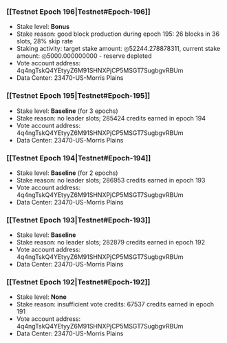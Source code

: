 ### [[Testnet Epoch 196|Testnet#Epoch-196]]
* Stake level: **Bonus**
* Stake reason: good block production during epoch 195: 26 blocks in 36 slots, 28% skip rate
* Staking activity: target stake amount: ◎52244.278878311, current stake amount: ◎5000.000000000 - reserve depleted
* Vote account address: 4q4ngTskQ4YEtyyZ6M91SHNXPjCP5MSGT7SugbgvRBUm
* Data Center: 23470-US-Morris Plains
### [[Testnet Epoch 195|Testnet#Epoch-195]]
* Stake level: **Baseline** (for 3 epochs)
* Stake reason: no leader slots; 285424 credits earned in epoch 194
* Vote account address: 4q4ngTskQ4YEtyyZ6M91SHNXPjCP5MSGT7SugbgvRBUm
* Data Center: 23470-US-Morris Plains
### [[Testnet Epoch 194|Testnet#Epoch-194]]
* Stake level: **Baseline** (for 2 epochs)
* Stake reason: no leader slots; 286953 credits earned in epoch 193
* Vote account address: 4q4ngTskQ4YEtyyZ6M91SHNXPjCP5MSGT7SugbgvRBUm
* Data Center: 23470-US-Morris Plains
### [[Testnet Epoch 193|Testnet#Epoch-193]]
* Stake level: **Baseline**
* Stake reason: no leader slots; 282879 credits earned in epoch 192
* Vote account address: 4q4ngTskQ4YEtyyZ6M91SHNXPjCP5MSGT7SugbgvRBUm
* Data Center: 23470-US-Morris Plains
### [[Testnet Epoch 192|Testnet#Epoch-192]]
* Stake level: **None**
* Stake reason: insufficient vote credits: 67537 credits earned in epoch 191
* Vote account address: 4q4ngTskQ4YEtyyZ6M91SHNXPjCP5MSGT7SugbgvRBUm
* Data Center: 23470-US-Morris Plains